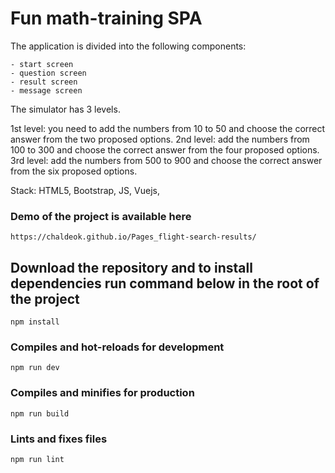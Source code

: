 # Fun math-training SPA
The application is divided into the following components:
```
- start screen
- question screen
- result screen
- message screen
```
The simulator has 3 levels.

1st level: 
you need to add the numbers from 10 to 50 and choose the correct answer from the two proposed options.
2nd level: 
add the numbers from 100 to 300 and choose the correct answer from the four proposed options.
3rd level: 
add the numbers from 500 to 900 and choose the correct answer from the six proposed options.

Stack: HTML5, Bootstrap, JS, Vuejs, 

### Demo of the project is available here
```
https://chaldeok.github.io/Pages_flight-search-results/
```

## Download the repository and to install dependencies run command below in the root of the project
```
npm install
```

### Compiles and hot-reloads for development
```
npm run dev
```

### Compiles and minifies for production
```
npm run build
```

### Lints and fixes files
```
npm run lint
```
